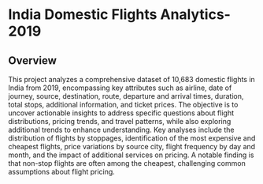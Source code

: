 # India Domestic Flights Analytics-2019

## Overview
This project analyzes a comprehensive dataset of 10,683 domestic flights in India from 2019, encompassing key attributes such as airline, date of journey, source, destination, route, departure and arrival times, duration, total stops, additional information, and ticket prices. The objective is to uncover actionable insights to address specific questions about flight distributions, pricing trends, and travel patterns, while also exploring additional trends to enhance understanding. Key analyses include the distribution of flights by stoppages, identification of the most expensive and cheapest flights, price variations by source city, flight frequency by day and month, and the impact of additional services on pricing.  A notable finding is that non-stop flights are often among the cheapest, challenging common assumptions about flight pricing.


